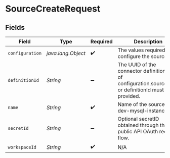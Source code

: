 # SourceCreateRequest


## Fields

| Field                                                                                                   | Type                                                                                                    | Required                                                                                                | Description                                                                                             | Example                                                                                                 |
| ------------------------------------------------------------------------------------------------------- | ------------------------------------------------------------------------------------------------------- | ------------------------------------------------------------------------------------------------------- | ------------------------------------------------------------------------------------------------------- | ------------------------------------------------------------------------------------------------------- |
| `configuration`                                                                                         | *java.lang.Object*                                                                                      | :heavy_check_mark:                                                                                      | The values required to configure the source.                                                            | {"user":"charles"}                                                                                      |
| `definitionId`                                                                                          | *String*                                                                                                | :heavy_minus_sign:                                                                                      | The UUID of the connector definition. One of configuration.sourceType or definitionId must be provided. |                                                                                                         |
| `name`                                                                                                  | *String*                                                                                                | :heavy_check_mark:                                                                                      | Name of the source e.g. dev-mysql-instance.                                                             |                                                                                                         |
| `secretId`                                                                                              | *String*                                                                                                | :heavy_minus_sign:                                                                                      | Optional secretID obtained through the public API OAuth redirect flow.                                  |                                                                                                         |
| `workspaceId`                                                                                           | *String*                                                                                                | :heavy_check_mark:                                                                                      | N/A                                                                                                     |                                                                                                         |